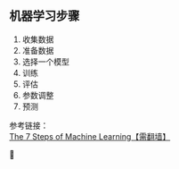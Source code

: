 ## 机器学习步骤

1. 收集数据  
2. 准备数据  
3. 选择一个模型  
4. 训练
5. 评估
6. 参数调整
7. 预测

参考链接：  
[The 7 Steps of Machine Learning【需翻墙】](https://towardsdatascience.com/the-7-steps-of-machine-learning-2877d7e5548e)

